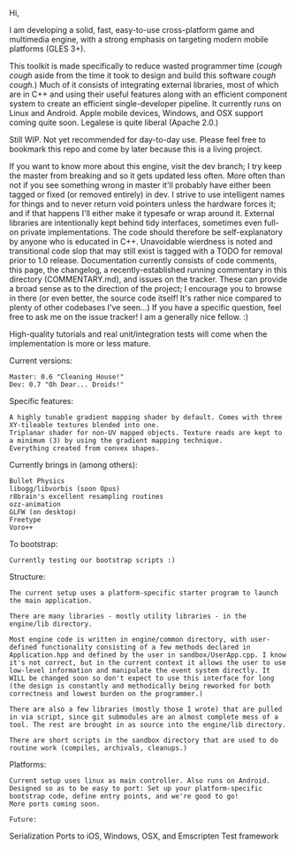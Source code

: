 Hi,


I am developing a solid, fast, easy-to-use cross-platform game and multimedia engine, with a strong emphasis on targeting modern mobile platforms (GLES 3+).

This toolkit is made specifically to reduce wasted programmer time (*cough cough* aside from the time it took to design and build this software *cough cough*.) Much of it consists of integrating external libraries, most of which are in C++ and using their useful features along with an efficient component system to create an efficient single-developer pipeline. It currently runs on Linux and Android. Apple mobile devices, Windows, and OSX support coming quite soon. Legalese is quite liberal (Apache 2.0.)

Still WIP. Not yet recommended for day-to-day use. Please feel free to bookmark this repo and come by later because this is a living project.

If you want to know more about this engine, visit the dev branch; I try keep the master from breaking and so it gets updated less often. More often than not if you see something wrong in master it'll probably have either been tagged or fixed (or removed entirely) in dev. I strive to use intelligent names for things and to never return void pointers unless the hardware forces it; and if that happens I'll either make it typesafe or wrap around it. External libraries are intentionally kept behind tidy interfaces, sometimes even full-on private implementations. The code should therefore be self-explanatory by anyone who is educated in C++. Unavoidable wierdness is noted and transitional code slop that may still exist is tagged with a TODO for removal prior to 1.0 release. Documentation currently consists of code comments, this page, the changelog, a recently-established running commentary in this directory (COMMENTARY.md), and issues on the tracker. These can provide a broad sense as to the direction of the project; I encourage you to browse in there (or even better, the source code itself! It's rather nice compared to plenty of other codebases I've seen...) If you have a specific question, feel free to ask me on the issue tracker! I am a generally nice fellow. :)

High-quality tutorials and real unit/integration tests will come when the implementation is more or less mature.

Current versions:
```
Master: 0.6 "Cleaning House!"
Dev: 0.7 "Oh Dear... Droids!"
```

Specific features:
```
A highly tunable gradient mapping shader by default. Comes with three XY-tileable textures blended into one.
Triplanar shader for non-UV mapped objects. Texture reads are kept to a minimum (3) by using the gradient mapping technique.
Everything created from convex shapes.
```

Currently brings in (among others):
```
Bullet Physics
libogg/libvorbis (soon Opus)
r8brain's excellent resampling routines
ozz-animation
GLFW (on desktop)
Freetype
Voro++
```

To bootstrap:
```
Currently testing our bootstrap scripts :)
```

Structure:
```
The current setup uses a platform-specific starter program to launch the main application.

There are many libraries - mostly utility libraries - in the engine/lib directory.

Most engine code is written in engine/common directory, with user-defined functionality consisting of a few methods declared in Application.hpp and defined by the user in sandbox/UserApp.cpp. I know it's not correct, but in the current context it allows the user to use low-level information and manipulate the event system directly. It WILL be changed soon so don't expect to use this interface for long (the design is constantly and methodically being reworked for both correctness and lowest burden on the programmer.)

There are also a few libraries (mostly those I wrote) that are pulled in via script, since git submodules are an almost complete mess of a tool. The rest are brought in as source into the engine/lib directory.

There are short scripts in the sandbox directory that are used to do routine work (compiles, archivals, cleanups.)
```

Platforms:
```
Current setup uses linux as main controller. Also runs on Android.
Designed so as to be easy to port: Set up your platform-specific bootstrap code, define entry points, and we're good to go!
More ports coming soon.
```

```
Future:
```
Serialization
Ports to iOS, Windows, OSX, and Emscripten
Test framework
```
